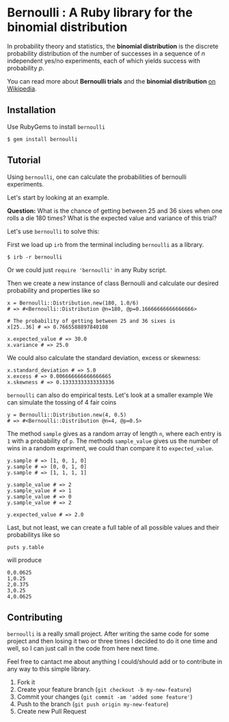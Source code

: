 # Bernoulli : A Ruby library for the binomial distribution

In probability theory and statistics, the **binomial distribution** is the discrete probability distribution of the number of successes in a sequence of *n* independent yes/no experiments, each of which yields success with probability *p*.

You can read more about **Bernoulli trials** and the **binomial distribution** [on Wikipedia](http://en.wikipedia.org/wiki/Binomial_distribution).

## Installation

Use RubyGems to install `bernoulli`

	$ gem install bernoulli

## Tutorial

Using `bernoulli`, one can calculate the probabilities of bernoulli experiments.

Let's start by looking at an example.

**Question:** What is the chance of getting between 25 and 36 sixes when one rolls a die 180 times? What is the expected value and variance of this trial?

Let's use `bernoulli` to solve this:

First we load up `irb` from the terminal including `bernoulli` as a library.

	$ irb -r bernoulli
	
Or we could just `require 'bernoulli'` in any Ruby script.

Then we create a new instance of class Bernoulli and calculate our desired probability and properties like so

	x = Bernoulli::Distribution.new(180, 1.0/6)
	# => #<Bernoulli::Distribution @n=180, @p=0.16666666666666666>
	
	# The probability of getting between 25 and 36 sixes is
	x[25..36] # => 0.7665588897840108
	
	x.expected_value # => 30.0
	x.variance # => 25.0
	
We could also calculate the standard deviation, excess or skewness:
	
	x.standard_deviation # => 5.0
	x.excess # => 0.006666666666666665
	x.skewness # => 0.13333333333333336
	
`bernoulli` can also do empirical tests. Let's look at a smaller example We can simulate the tossing of 4 fair coins

	y = Bernoulli::Distribution.new(4, 0.5)
	# => #<Bernoulli::Distribution @n=4, @p=0.5>

The method `sample` gives as a random array of length `n`, where each entry is `1` with a probability of `p`. The methods `sample_value` gives us the number of wins in a random expriment, we could than compare it to `expected_value`.

	y.sample # => [1, 0, 1, 0]
	y.sample # => [0, 0, 1, 0]
	y.sample # => [1, 1, 1, 1]

	y.sample_value # => 2
	y.sample_value # => 1
	y.sample_value # => 0
	y.sample_value # => 2
	
	y.expected_value # => 2.0

Last, but not least, we can create a full table of all possible values and their probabilitys like so

	puts y.table
	
will produce

	0,0.0625
	1,0.25
	2,0.375
	3,0.25
	4,0.0625

## Contributing

`bernoulli` is a really small project. After writing the same code for some project and then losing it two or three times I decided to do it one time and well, so I can just call in the code from here next time.

Feel free to cantact me about anything I could/should add  or to contribute in any way to this simple library.

1. Fork it
2. Create your feature branch (`git checkout -b my-new-feature`)
3. Commit your changes (`git commit -am 'added some feature'`)
4. Push to the branch (`git push origin my-new-feature`)
5. Create new Pull Request

